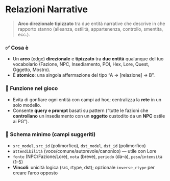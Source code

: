 # Relazioni Narrative

> **Arco direzionale tipizzato** tra due entità narrative che descrive in che rapporto stanno (alleanza, ostilità, appartenenza, controllo, smentita, ecc.).

### ✅ Cosa è

- Un **arco** (edge) **direzionale** e **tipizzato** tra **due entità** qualunque del tuo vocabolario (Fazione, NPC, Insediamento, POI, Hex, Lore, Quest, Oggetto, Mostro).
- È **atomico**: una singola affermazione del tipo “A → [relazione] → B”.

### 📌 Funzione nel gioco

- Evita di gonfiare ogni entità con campi ad hoc; centralizza la **rete** in un solo modello.
- Consente **query e prompt** basati su pattern (“tutte le fazioni che **controllano** un insediamento con un **oggetto** custodito da un **NPC** ostile ai PG”).

### 🔗 Schema minimo (campi suggeriti)

- `src_model`, `src_id` (polimorfico), `dst_model`, `dst_id` (polimorfico)
- `attendibilità` (voce/comune/autorevole/canonico) — utile con Lore
- `fonte` (NPC/Fazione/Lore), `nota` (breve), `periodo` (da–a), `peso`/`intensità` (1–5)
- **Vincoli**: unicità logica (src, rtype, dst); opzionale `inverse_rtype` per creare l’arco opposto
